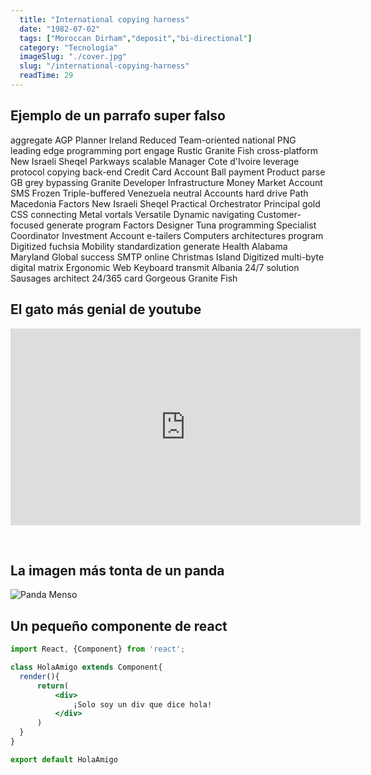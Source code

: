 ```yaml
---
  title: "International copying harness"
  date: "1982-07-02"
  tags: ["Moroccan Dirham","deposit","bi-directional"]
  category: "Tecnología"
  imageSlug: "./cover.jpg"
  slug: "/international-copying-harness"
  readTime: 29
---
```


## Ejemplo de un parrafo super falso
aggregate AGP Planner Ireland Reduced Team-oriented national PNG leading edge programming port engage Rustic Granite Fish cross-platform New Israeli Sheqel Parkways scalable Manager Cote d'Ivoire leverage protocol copying back-end Credit Card Account Ball payment Product parse GB grey bypassing Granite Developer Infrastructure Money Market Account SMS Frozen Triple-buffered Venezuela neutral Accounts hard drive Path Macedonia Factors New Israeli Sheqel Practical Orchestrator Principal gold CSS connecting Metal vortals Versatile Dynamic navigating Customer-focused generate program Factors Designer Tuna programming Specialist Coordinator Investment Account e-tailers Computers architectures program Digitized fuchsia Mobility standardization generate Health Alabama Maryland Global success SMTP online Christmas Island Digitized multi-byte digital matrix Ergonomic Web Keyboard transmit Albania 24/7 solution Sausages architect 24/365 card Gorgeous Granite Fish

## El gato más genial de youtube
<iframe width="560" height="315" src="https://www.youtube.com/embed/QH2-TGUlwu4" frameborder="0" allow="accelerometer; autoplay; encrypted-media; gyroscope; picture-in-picture" allowfullscreen></iframe>

&nbsp;
## La imagen más tonta de un panda

![Panda Menso](https://enlaescuela.elnortedecastilla.es/2016/img/noticias/2016/11/582f25a1e3044__550x550.jpg)

## Un pequeño componente de react

```jsx
import React, {Component} from 'react';

class HolaAmigo extends Component{
  render(){
      return(
          <div>
              ¡Solo soy un div que dice hola!
          </div>
      )
  }
}

export default HolaAmigo
```
